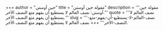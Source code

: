 +++
author = "جين أوستن"
title = "مقولة جين أوستن"
description = '''مقولة جين أوستن: نصف العالم لا يستطيع أن يفهم متع النصف الآخر.'''
quote = '''نصف العالم لا يستطيع أن يفهم متع النصف الآخر.'''
slug = '''نصف-العالم-لا-يستطيع-أن-يفهم-متع-النصف-الآخر'''
+++
نصف العالم لا يستطيع أن يفهم متع النصف الآخر.
